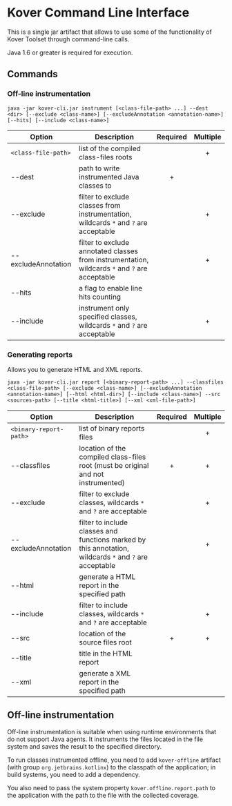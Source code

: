 # Kover Command Line Interface

This is a single jar artifact that allows to use some of the functionality of Kover Toolset through command-line calls.

Java 1.6 or greater is required for execution.

## Commands

### Off-line instrumentation

`java -jar kover-cli.jar instrument [<class-file-path> ...] --dest <dir> [--exclude <class-name>] [--excludeAnnotation <annotation-name>] [--hits] [--include <class-name>]`

| Option                                | Description                                                                                    | Required | Multiple |
|---------------------------------------|------------------------------------------------------------------------------------------------|:--------:|:--------:|
| `<class-file-path>`                   | list of the compiled class-files roots                                                         |          |    +     |
| --dest <dir>                          | path to write instrumented Java classes to                                                     |    +     |          |
| --exclude <class-name>                | filter to exclude classes from instrumentation, wildcards `*` and `?` are acceptable           |          |    +     |
| --excludeAnnotation <annotation-name> | filter to exclude annotated classes from instrumentation, wildcards `*` and `?` are acceptable |          |    +     |
| --hits                                | a flag to enable line hits counting                                                            |          |          |
| --include <class-name>                | instrument only specified classes, wildcards `*` and `?` are acceptable                        |          |    +     |

### Generating reports
Allows you to generate HTML and XML reports.

`java -jar kover-cli.jar report [<binary-report-path> ...] --classfiles <class-file-path> [--exclude <class-name>] [--excludeAnnotation <annotation-name>] [--html <html-dir>] [--include <class-name>] --src <sources-path> [--title <html-title>] [--xml <xml-file-path>]`

| Option                                | Description                                                                                             | Required | Multiple |
|---------------------------------------|---------------------------------------------------------------------------------------------------------|:--------:|:--------:|
| `<binary-report-path>`                | list of binary reports files                                                                            |          |    +     |
| --classfiles <class-file-path>        | location of the compiled class-files root (must be original and not instrumented)                       |    +     |    +     |
| --exclude <class-name>                | filter to exclude classes, wildcards `*` and `?` are acceptable                                         |          |    +     |
| --excludeAnnotation <annotation-name> | filter to include classes and functions marked by this annotation, wildcards `*` and `?` are acceptable |          |    +     |
| --html <html-dir>                     | generate a HTML report in the specified path                                                            |          |          |
| --include <class-name>                | filter to include classes, wildcards `*` and `?` are acceptable                                         |          |    +     |
| --src <sources-path>                  | location of the source files root                                                                       |    +     |    +     |
| --title <html-title>                  | title in the HTML report                                                                                |          |          |
| --xml <xml-file-path>                 | generate a XML report in the specified path                                                             |          |          |

## Off-line instrumentation

Off-line instrumentation is suitable when using runtime environments that do not support Java agents.
It instruments the files located in the file system and saves the result to the specified directory.

To run classes instrumented offline, you need to add `kover-offline` artifact (with group `org.jetbrains.kotlinx`) to the classpath of the application; in build systems, you need to add a dependency.

You also need to pass the system property `kover.offline.report.path` to the application with the path to the file with the collected coverage.
